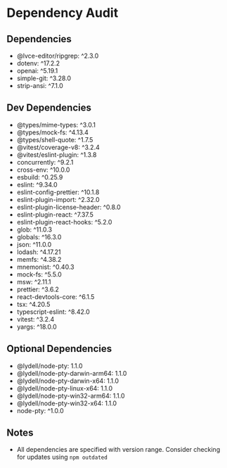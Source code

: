 # Dependency Audit

## Dependencies
- @lvce-editor/ripgrep: ^2.3.0
- dotenv: ^17.2.2
- openai: ^5.19.1
- simple-git: ^3.28.0
- strip-ansi: ^7.1.0

## Dev Dependencies
- @types/mime-types: ^3.0.1
- @types/mock-fs: ^4.13.4
- @types/shell-quote: ^1.7.5
- @vitest/coverage-v8: ^3.2.4
- @vitest/eslint-plugin: ^1.3.8
- concurrently: ^9.2.1
- cross-env: ^10.0.0
- esbuild: ^0.25.9
- eslint: ^9.34.0
- eslint-config-prettier: ^10.1.8
- eslint-plugin-import: ^2.32.0
- eslint-plugin-license-header: ^0.8.0
- eslint-plugin-react: ^7.37.5
- eslint-plugin-react-hooks: ^5.2.0
- glob: ^11.0.3
- globals: ^16.3.0
- json: ^11.0.0
- lodash: ^4.17.21
- memfs: ^4.38.2
- mnemonist: ^0.40.3
- mock-fs: ^5.5.0
- msw: ^2.11.1
- prettier: ^3.6.2
- react-devtools-core: ^6.1.5
- tsx: ^4.20.5
- typescript-eslint: ^8.42.0
- vitest: ^3.2.4
- yargs: ^18.0.0

## Optional Dependencies
- @lydell/node-pty: 1.1.0
- @lydell/node-pty-darwin-arm64: 1.1.0
- @lydell/node-pty-darwin-x64: 1.1.0
- @lydell/node-pty-linux-x64: 1.1.0
- @lydell/node-pty-win32-arm64: 1.1.0
- @lydell/node-pty-win32-x64: 1.1.0
- node-pty: ^1.0.0

## Notes
- All dependencies are specified with version range. Consider checking for updates using `npm outdated`